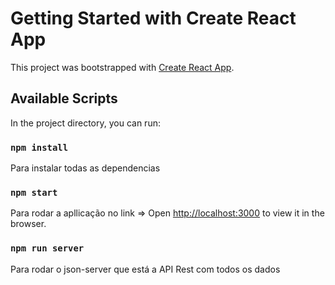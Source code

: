 # Getting Started with Create React App

This project was bootstrapped with [Create React App](https://github.com/facebook/create-react-app).

## Available Scripts

In the project directory, you can run:

### `npm install`

Para instalar todas as dependencias

### `npm start`

Para rodar a apllicação no link =>
Open [http://localhost:3000](http://localhost:3000) to view it in the browser.

### `npm run server`

Para rodar o json-server que está a API Rest com todos os dados
